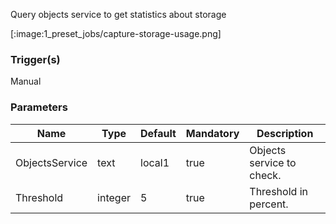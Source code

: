 
Query objects service to get statistics about storage

[:image:1_preset_jobs/capture-storage-usage.png]

### Trigger(s)
Manual


### Parameters
|Name|Type|Default|Mandatory|Description|
|----|----|-------|---------|-----------|
|ObjectsService|text|local1|true|Objects service to check.|
|Threshold|integer|5|true|Threshold in percent.|


